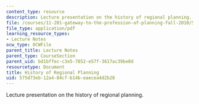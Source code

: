 ```yaml
---
content_type: resource
description: Lecture presentation on the history of regional planning.
file: /courses/11-201-gateway-to-the-profession-of-planning-fall-2010/575d73eb12a484cfb14beaecea4d2b28_MIT11_201F10_ses6_slides.pdf
file_type: application/pdf
learning_resource_types:
- Lecture Notes
ocw_type: OCWFile
parent_title: Lecture Notes
parent_type: CourseSection
parent_uid: bd1bffec-c3e5-7852-e57f-3617ac39be0d
resourcetype: Document
title: History of Regional Planning
uid: 575d73eb-12a4-84cf-b14b-eaecea4d2b28
---
```

Lecture presentation on the history of regional planning.

